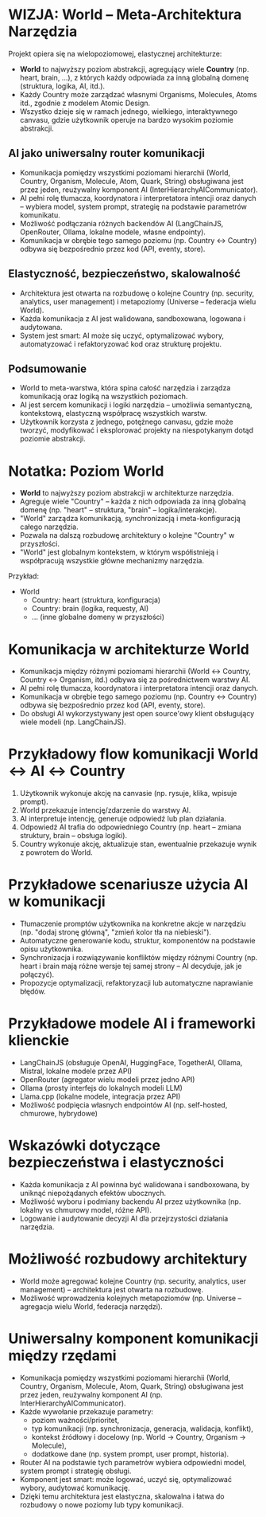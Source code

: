 # WIZJA: World – Meta-Architektura Narzędzia

Projekt opiera się na wielopoziomowej, elastycznej architekturze:

- **World** to najwyższy poziom abstrakcji, agregujący wiele **Country** (np. heart, brain, ...), z których każdy odpowiada za inną globalną domenę (struktura, logika, AI, itd.).
- Każdy Country może zarządzać własnymi Organisms, Molecules, Atoms itd., zgodnie z modelem Atomic Design.
- Wszystko dzieje się w ramach jednego, wielkiego, interaktywnego canvasu, gdzie użytkownik operuje na bardzo wysokim poziomie abstrakcji.

## AI jako uniwersalny router komunikacji

- Komunikacja pomiędzy wszystkimi poziomami hierarchii (World, Country, Organism, Molecule, Atom, Quark, String) obsługiwana jest przez jeden, reużywalny komponent AI (InterHierarchyAICommunicator).
- AI pełni rolę tłumacza, koordynatora i interpretatora intencji oraz danych – wybiera model, system prompt, strategię na podstawie parametrów komunikatu.
- Możliwość podłączania różnych backendów AI (LangChainJS, OpenRouter, Ollama, lokalne modele, własne endpointy).
- Komunikacja w obrębie tego samego poziomu (np. Country ↔ Country) odbywa się bezpośrednio przez kod (API, eventy, store).

## Elastyczność, bezpieczeństwo, skalowalność

- Architektura jest otwarta na rozbudowę o kolejne Country (np. security, analytics, user management) i metapoziomy (Universe – federacja wielu World).
- Każda komunikacja z AI jest walidowana, sandboxowana, logowana i audytowana.
- System jest smart: AI może się uczyć, optymalizować wybory, automatyzować i refaktoryzować kod oraz strukturę projektu.

## Podsumowanie

- World to meta-warstwa, która spina całość narzędzia i zarządza komunikacją oraz logiką na wszystkich poziomach.
- AI jest sercem komunikacji i logiki narzędzia – umożliwia semantyczną, kontekstową, elastyczną współpracę wszystkich warstw.
- Użytkownik korzysta z jednego, potężnego canvasu, gdzie może tworzyć, modyfikować i eksplorować projekty na niespotykanym dotąd poziomie abstrakcji.

# Notatka: Poziom World

- **World** to najwyższy poziom abstrakcji w architekturze narzędzia.
- Agreguje wiele "Country" – każda z nich odpowiada za inną globalną domenę (np. "heart" – struktura, "brain" – logika/interakcje).
- "World" zarządza komunikacją, synchronizacją i meta-konfiguracją całego narzędzia.
- Pozwala na dalszą rozbudowę architektury o kolejne "Country" w przyszłości.
- "World" jest globalnym kontekstem, w którym współistnieją i współpracują wszystkie główne mechanizmy narzędzia.

Przykład:

- World
  - Country: heart (struktura, konfiguracja)
  - Country: brain (logika, requesty, AI)
  - ... (inne globalne domeny w przyszłości)

# Komunikacja w architekturze World

- Komunikacja między różnymi poziomami hierarchii (World ↔ Country, Country ↔ Organism, itd.) odbywa się za pośrednictwem warstwy AI.
- AI pełni rolę tłumacza, koordynatora i interpretatora intencji oraz danych.
- Komunikacja w obrębie tego samego poziomu (np. Country ↔ Country) odbywa się bezpośrednio przez kod (API, eventy, store).
- Do obsługi AI wykorzystywany jest open source'owy klient obsługujący wiele modeli (np. LangChainJS).

# Przykładowy flow komunikacji World ↔ AI ↔ Country

1. Użytkownik wykonuje akcję na canvasie (np. rysuje, klika, wpisuje prompt).
2. World przekazuje intencję/zdarzenie do warstwy AI.
3. AI interpretuje intencję, generuje odpowiedź lub plan działania.
4. Odpowiedź AI trafia do odpowiedniego Country (np. heart – zmiana struktury, brain – obsługa logiki).
5. Country wykonuje akcję, aktualizuje stan, ewentualnie przekazuje wynik z powrotem do World.

# Przykładowe scenariusze użycia AI w komunikacji

- Tłumaczenie promptów użytkownika na konkretne akcje w narzędziu (np. "dodaj stronę główną", "zmień kolor tła na niebieski").
- Automatyczne generowanie kodu, struktur, komponentów na podstawie opisu użytkownika.
- Synchronizacja i rozwiązywanie konfliktów między różnymi Country (np. heart i brain mają różne wersje tej samej strony – AI decyduje, jak je połączyć).
- Propozycje optymalizacji, refaktoryzacji lub automatyczne naprawianie błędów.

# Przykładowe modele AI i frameworki klienckie

- LangChainJS (obsługuje OpenAI, HuggingFace, TogetherAI, Ollama, Mistral, lokalne modele przez API)
- OpenRouter (agregator wielu modeli przez jedno API)
- Ollama (prosty interfejs do lokalnych modeli LLM)
- Llama.cpp (lokalne modele, integracja przez API)
- Możliwość podpięcia własnych endpointów AI (np. self-hosted, chmurowe, hybrydowe)

# Wskazówki dotyczące bezpieczeństwa i elastyczności

- Każda komunikacja z AI powinna być walidowana i sandboxowana, by uniknąć niepożądanych efektów ubocznych.
- Możliwość wyboru i podmiany backendu AI przez użytkownika (np. lokalny vs chmurowy model, różne API).
- Logowanie i audytowanie decyzji AI dla przejrzystości działania narzędzia.

# Możliwość rozbudowy architektury

- World może agregować kolejne Country (np. security, analytics, user management) – architektura jest otwarta na rozbudowę.
- Możliwość wprowadzenia kolejnych metapoziomów (np. Universe – agregacja wielu World, federacja narzędzi).

# Uniwersalny komponent komunikacji między rzędami

- Komunikacja pomiędzy wszystkimi poziomami hierarchii (World, Country, Organism, Molecule, Atom, Quark, String) obsługiwana jest przez jeden, reużywalny komponent AI (np. InterHierarchyAICommunicator).
- Każde wywołanie przekazuje parametry:
  - poziom ważności/prioritet,
  - typ komunikacji (np. synchronizacja, generacja, walidacja, konflikt),
  - kontekst źródłowy i docelowy (np. World → Country, Organism → Molecule),
  - dodatkowe dane (np. system prompt, user prompt, historia).
- Router AI na podstawie tych parametrów wybiera odpowiedni model, system prompt i strategię obsługi.
- Komponent jest smart: może logować, uczyć się, optymalizować wybory, audytować komunikację.
- Dzięki temu architektura jest elastyczna, skalowalna i łatwa do rozbudowy o nowe poziomy lub typy komunikacji.
